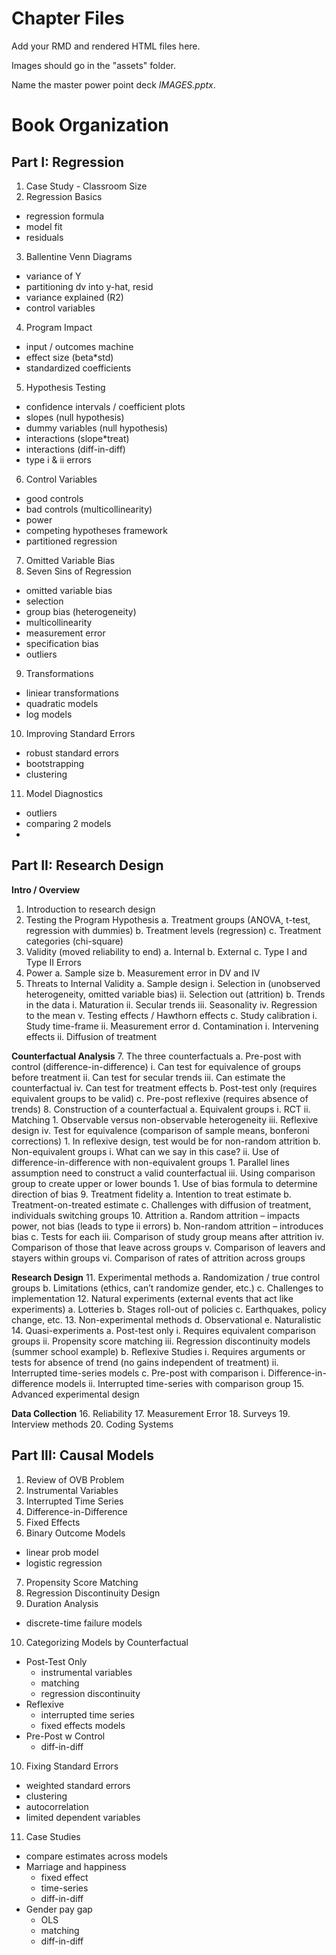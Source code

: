 # Chapter Files 

Add your RMD and rendered HTML files here. 

Images should go in the "assets" folder.

Name the master power point deck *IMAGES.pptx*. 

# Book Organization


## Part I: Regression

1. Case Study - Classroom Size
2. Regression Basics 
  - regression formula
  - model fit
  - residuals
3. Ballentine Venn Diagrams 
  - variance of Y
  - partitioning dv into y-hat, resid
  - variance explained (R2)
  - control variables
4. Program Impact
  - input / outcomes machine
  - effect size (beta*std)
  - standardized coefficients
5. Hypothesis Testing
  - confidence intervals / coefficient plots 
  - slopes (null hypothesis)
  - dummy variables (null hypothesis)
  - interactions (slope*treat)
  - interactions (diff-in-diff)
  - type i & ii errors 
6. Control Variables
  - good controls
  - bad controls (multicollinearity)
  - power
  - competing hypotheses framework
  - partitioned regression
7. Omitted Variable Bias
8. Seven Sins of Regression
  - omitted variable bias
  - selection
  - group bias (heterogeneity)
  - multicollinearity
  - measurement error
  - specification bias
  - outliers
9. Transformations
  - liniear transformations
  - quadratic models
  - log models
10. Improving Standard Errors
  - robust standard errors
  - bootstrapping
  - clustering
11. Model Diagnostics
  - outliers
  - comparing 2 models
  - 

## Part II: Research Design

**Intro / Overview**
1.	Introduction to research design
2.	Testing the Program Hypothesis
  a.	Treatment groups (ANOVA, t-test, regression with dummies)
  b.	Treatment levels (regression)
  c.	Treatment categories (chi-square)
4.	Validity (moved reliability to end)
  a.	Internal
  b.	External
  c.	Type I and Type II Errors
5.	Power
  a.	Sample size
  b.	Measurement error in DV and IV
6.	Threats to Internal Validity
  a.	Sample design
    i.	Selection in (unobserved heterogeneity, omitted variable bias)
    ii.	Selection out (attrition)
  b.	Trends in the data
    i.	Maturation
    ii.	Secular trends
    iii.	Seasonality
    iv.	Regression to the mean
    v.	Testing effects / Hawthorn effects
  c.	Study calibration
    i.	Study time-frame 
    ii.	Measurement error
  d.	Contamination
    i.	Intervening effects
    ii.	Diffusion of treatment


**Counterfactual Analysis**
7.	The three counterfactuals
  a.	Pre-post with control (difference-in-difference)
    i.	Can test for equivalence of groups before treatment
    ii.	Can test for secular trends
    iii.	Can estimate the counterfactual
    iv.	Can test for treatment effects
  b.	Post-test only (requires equivalent groups to be valid)
  c.	Pre-post reflexive (requires absence of trends)
8.	Construction of a counterfactual
  a.	Equivalent groups 
    i.	RCT 
    ii.	Matching
      1.	Observable versus non-observable heterogeneity
    iii.	Reflexive design
    iv.	Test for equivalence (comparison of sample means, bonferoni corrections)
      1.	In reflexive design, test would be for non-random attrition
  b.	Non-equivalent groups 
    i.	What can we say in this case?
    ii.	Use of difference-in-difference with non-equivalent groups
      1.	Parallel lines assumption need to construct a valid counterfactual
    iii.	Using comparison group to create upper or lower bounds
      1.	Use of bias formula to determine direction of bias
9.	Treatment fidelity
  a.	Intention to treat estimate
  b.	Treatment-on-treated estimate
  c.	Challenges with diffusion of treatment, individuals switching groups
10.	Attrition
  a.	Random attrition – impacts power, not bias (leads to type ii errors)
  b.	Non-random attrition – introduces bias
  c.	Tests for each
    iii.	Comparison of study group means after attrition
    iv.	Comparison of those that leave across groups
    v.	Comparison of leavers and stayers within groups
    vi.	Comparison of rates of attrition across groups

**Research Design**
11.	Experimental methods
  a.	Randomization / true control groups
  b.	Limitations (ethics, can’t randomize gender, etc.)
  c.	Challenges to implementation
12.	Natural experiments (external events that act like experiments)
  a.	Lotteries
  b.	Stages roll-out of policies
  c.	Earthquakes, policy change, etc.
13.	Non-experimental methods
  d.	Observational
  e.	Naturalistic
14.	Quasi-experiments
  a.	Post-test only
    i.	Requires equivalent comparison groups 
    ii.	Propensity score matching 
    iii.	Regression discontinuity models (summer school example)
  b.	Reflexive Studies 
    i.	Requires arguments or tests for absence of trend (no gains independent of treatment)
    ii.	Interrupted time-series models
  c.	Pre-post with comparison
    i.	Difference-in-difference models
    ii.	Interrupted time-series with comparison group
15.	Advanced experimental design

**Data Collection**
16.	Reliability 
17.	Measurement Error
18.	Surveys
19.	Interview methods
20.	Coding Systems


## Part III: Causal Models

1. Review of OVB Problem
2. Instrumental Variables
3. Interrupted Time Series
4. Difference-in-Difference
5. Fixed Effects
6. Binary Outcome Models
  - linear prob model
  - logistic regression
7. Propensity Score Matching
8. Regression Discontinuity Design
9. Duration Analysis
  - discrete-time failure models
10. Categorizing Models by Counterfactual
  - Post-Test Only
    * instrumental variables
    * matching
    * regression discontinuity
  - Reflexive
    * interrupted time series
    * fixed effects models
  - Pre-Post w Control
    * diff-in-diff
10. Fixing Standard Errors
  - weighted standard errors
  - clustering
  - autocorrelation
  - limited dependent variables
11. Case Studies
  - compare estimates across models
  - Marriage and happiness
    - fixed effect
    - time-series
    - diff-in-diff
  - Gender pay gap
    - OLS 
    - matching
    - diff-in-diff

